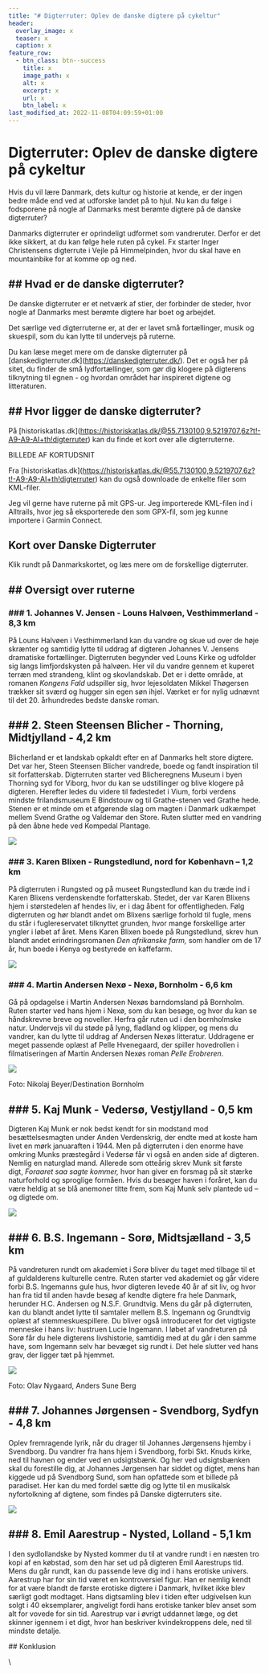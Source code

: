 ```yaml
---
title: "# Digterruter: Oplev de danske digtere på cykeltur"
header:
  overlay_image: x
  teaser: x
  caption: x
feature_row:
  - btn_class: btn--success
    title: x
    image_path: x
    alt: x
    excerpt: x
    url: x
    btn_label: x
last_modified_at: 2022-11-08T04:09:59+01:00
---
```

<!--StartFragment-->

# Digterruter: Oplev de danske digtere på cykeltur

Hvis du vil lære Danmark, dets kultur og historie at kende, er der ingen bedre måde end ved at udforske landet på to hjul. Nu kan du følge i fodsporene på nogle af Danmarks mest berømte digtere på de danske digterruter?



Danmarks digterruter er oprindeligt udformet som vandreruter. Derfor er det ikke sikkert, at du kan følge hele ruten på cykel. Fx starter Inger Christensens digterrute i Vejle på Himmelpinden, hvor du skal have en mountainbike for at komme op og ned.



## \## Hvad er de danske digterruter?

De danske digterruter er et netværk af stier, der forbinder de steder, hvor nogle af Danmarks mest berømte digtere har boet og arbejdet.



Det særlige ved digterruterne er, at der er lavet små fortællinger, musik og skuespil, som du kan lytte til undervejs på ruterne.



Du kan læse meget mere om de danske digterruter på \[danskedigterruter.dk](https://danskedigterruter.dk/). Det er også her på sitet, du finder de små lydfortællinger, som gør dig klogere på digterens tilknytning til egnen - og hvordan området har inspireret digtene og litteraturen.



## \## Hvor ligger de danske digterruter?

På \[historiskatlas.dk](https://historiskatlas.dk/@55.7130100,9.5219707,6z?t!-A9-A9-AI+th!digterruter) kan du finde et kort over alle digterruterne.



BILLEDE AF KORTUDSNIT



Fra \[historiskatlas.dk](https://historiskatlas.dk/@55.7130100,9.5219707,6z?t!-A9-A9-AI+th!digterruter) kan du også downloade de enkelte filer som KML-filer.



Jeg vil gerne have ruterne på mit GPS-ur. Jeg importerede KML-filen ind i Alltrails, hvor jeg så eksporterede den som GPX-fil, som jeg kunne importere i Garmin Connect.







## Kort over Danske Digterruter

Klik rundt på Danmarkskortet, og læs mere om de forskellige digterruter. 





## \## Oversigt over ruterne



### \### 1. Johannes V. Jensen - Louns Halvøen, Vesthimmerland - 8,3 km

På Louns Halvøen i Vesthimmerland kan du vandre og skue ud over de høje skrænter og samtidig lytte til uddrag af digteren Johannes V. Jensens dramatiske fortællinger. Digterruten begynder ved Louns Kirke og udfolder sig langs limfjordskysten på halvøen. Her vil du vandre gennem et kuperet terræn med strandeng, klint og skovlandskab. Det er i dette område, at romanen *Kongens Fald* udspiller sig, hvor lejesoldaten Mikkel Thøgersen trækker sit sværd og hugger sin egen søn ihjel. Værket er for nylig udnævnt til det 20. århundredes bedste danske roman.



## \### 2. Steen Steensen Blicher - Thorning, Midtjylland - 4,2 km

Blicherland er et landskab opkaldt efter en af Danmarks helt store digtere. Det var her, Steen Steensen Blicher vandrede, boede og fandt inspiration til sit forfatterskab. Digterruten starter ved Blicheregnens Museum i byen Thorning syd for Viborg, hvor du kan se udstillinger og blive klogere på digteren. Herefter ledes du videre til fødestedet i Vium, forbi verdens mindste frilandsmuseum E Bindstouw og til Grathe-stenen ved Grathe hede. Stenen er et minde om et afgørende slag om magten i Danmark udkæmpet mellem Svend Grathe og Valdemar den Store. Ruten slutter med en vandring på den åbne hede ved Kompedal Plantage.

![](https://samvirke.dk/sites/default/files/styles/image_component_large/public/2022-03/Digter-SS_Blicher.jpg.jpeg?itok=u-FKRYhv)



### \### 3. Karen Blixen - Rungstedlund, nord for København – 1,2 km



På digterruten i Rungsted og på museet Rungstedlund kan du træde ind i Karen Blixens verdenskendte forfatterskab. Stedet, der var Karen Blixens hjem i størstedelen af hendes liv, er i dag åbent for offentligheden. Følg digterruten og hør blandt andet om Blixens særlige forhold til fugle, mens du står i fuglereservatet tilknyttet grunden, hvor mange forskellige arter yngler i løbet af året. Mens Karen Blixen boede på Rungstedlund, skrev hun blandt andet erindringsromanen *Den afrikanske farm,* som handler om de 17 år, hun boede i Kenya og bestyrede en kaffefarm.

![](https://samvirke.dk/sites/default/files/styles/image_component_large/public/2022-03/Digter-Karen_Blixen2.jpg.jpeg?itok=fJDZYDKb)



### \### 4. Martin Andersen Nexø - Nexø, Bornholm - 6,6 km

Gå på opdagelse i Martin Andersen Nexøs barndomsland på Bornholm. Ruten starter ved hans hjem i Nexø, som du kan besøge, og hvor du kan se håndskrevne breve og noveller. Herfra går ruten ud i den bornholmske natur. Undervejs vil du støde på lyng, fladland og klipper, og mens du vandrer, kan du lytte til uddrag af Andersen Nexøs litteratur. Uddragene er meget passende oplæst af Pelle Hvenegaard, der spiller hovedrollen i filmatiseringen af Martin Andersen Nexøs roman *Pelle Erobreren*.

![](https://samvirke.dk/sites/default/files/styles/image_component_large/public/2022-03/Digter-Martin_Andersen_Nexoe.jpg.jpeg?itok=I9I1SUxd)

Foto: Nikolaj Beyer/Destination Bornholm



## \### 5. Kaj Munk - Vedersø, Vestjylland - 0,5 km

Digteren Kaj Munk er nok bedst kendt for sin modstand mod besættelsesmagten under Anden Verdenskrig, der endte med at koste ham livet en mørk januaraften i 1944. Men på digterruten i den enorme have omkring Munks præstegård i Vedersø får vi også en anden side af digteren. Nemlig en naturglad mand. Allerede som otteårig skrev Munk sit første digt, *Foraaret saa sagte kommer,* hvor han giver en forsmag på sit stærke naturforhold og sproglige formåen. Hvis du besøger haven i foråret, kan du være heldig at se blå anemoner titte frem, som Kaj Munk selv plantede ud – og digtede om.

![](https://samvirke.dk/sites/default/files/styles/image_component_large/public/2022-03/Digter-Kaj_Munk.jpg.jpeg?itok=Cg-P4aSw)



## \### 6. B.S. Ingemann - Sorø, Midtsjælland - 3,5 km

På vandreturen rundt om akademiet i Sorø bliver du taget med tilbage til et af guldalderens kulturelle centre. Ruten starter ved akademiet og går videre forbi B.S. Ingemanns gule hus, hvor digteren levede 40 år af sit liv, og hvor han fra tid til anden havde besøg af kendte digtere fra hele Danmark, herunder H.C. Andersen og N.S.F. Grundtvig. Mens du går på digterruten, kan du blandt andet lytte til samtaler mellem B.S. Ingemann og Grundtvig oplæst af stemmeskuespillere. Du bliver også introduceret for det vigtigste menneske i hans liv: hustruen Lucie Ingemann. I løbet af vandreturen på Sorø får du hele digterens livshistorie, samtidig med at du går i den samme have, som Ingemann selv har bevæget sig rundt i. Det hele slutter ved hans grav, der ligger tæt på hjemmet.

![](https://samvirke.dk/sites/default/files/styles/image_component_large/public/2022-03/Digter-BS_Ingemann.jpg.jpeg?itok=c2EHrqly)

Foto: Olav Nygaard, Anders Sune Berg 



## \### 7. Johannes Jørgensen - Svendborg, Sydfyn - 4,8 km

Oplev fremragende lyrik, når du drager til Johannes Jørgensens hjemby i Svendborg. Du vandrer fra hans hjem i Svendborg, forbi Skt. Knuds kirke, ned til havnen og ender ved en udsigtsbænk. Og her ved udsigtsbænken skal du forestille dig, at Johannes Jørgensen har siddet og digtet, mens han kiggede ud på Svendborg Sund, som han opfattede som et billede på paradiset. Her kan du med fordel sætte dig og lytte til en musikalsk nyfortolkning af digtene, som findes på Danske digterruters site.

![](https://samvirke.dk/sites/default/files/styles/image_component_large/public/2022-03/Digter-Johannes_Joergensen.jpg.jpeg?itok=vFS0W1gM)



## \### 8. Emil Aarestrup - Nysted, Lolland - 5,1 km

I den sydlollandske by Nysted kommer du til at vandre rundt i en næsten tro kopi af en købstad, som den har set ud på digteren Emil Aarestrups tid. Mens du går rundt, kan du passende leve dig ind i hans erotiske univers. Aarestrup har for sin tid været en kontroversiel figur. Han er nemlig kendt for at være blandt de første erotiske digtere i Danmark, hvilket ikke blev særligt godt modtaget. Hans digtsamling blev i tiden efter udgivelsen kun solgt i 40 eksemplarer, angiveligt fordi hans erotiske tanker blev anset som alt for vovede for sin tid. Aarestrup var i øvrigt uddannet læge, og det skinner igennem i et digt, hvor han beskriver kvindekroppens dele, ned til mindste detalje.



\## Konklusion

\
<!--EndFragment-->